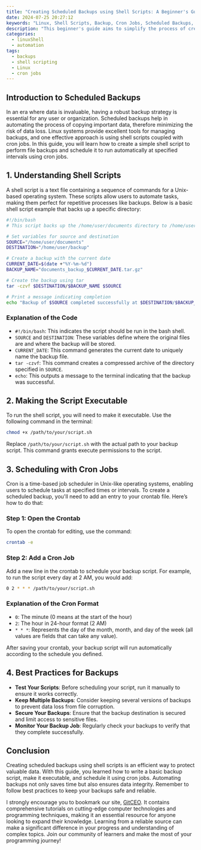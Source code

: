 ```yaml
---
title: "Creating Scheduled Backups using Shell Scripts: A Beginner's Guide"
date: 2024-07-25 20:27:12
keywords: "Linux, Shell Scripts, Backup, Cron Jobs, Scheduled Backups, System Administration"
description: "This beginner's guide aims to simplify the process of creating scheduled backups using shell scripts. You will learn how to write a simple shell script for backing up files, how to schedule it using cron jobs, and best practices for managing backups effectively. Whether you're a new Linux user or looking to automate your backup process, this guide provides clear, step-by-step instructions. In addition to technical details, we cover important considerations such as data safety, scheduling frequencies, and script testing. By the end, you will be equipped with the essential knowledge to set up your own scheduled backups efficiently and securely."
categories:
  - linuxShell
  - automation
tags:
  - backups
  - shell scripting
  - Linux
  - cron jobs
---
```


## Introduction to Scheduled Backups

In an era where data is invaluable, having a robust backup strategy is essential for any user or organization. Scheduled backups help in automating the process of copying important data, therefore minimizing the risk of data loss. Linux systems provide excellent tools for managing backups, and one effective approach is using shell scripts coupled with cron jobs. In this guide, you will learn how to create a simple shell script to perform file backups and schedule it to run automatically at specified intervals using cron jobs.

<!-- more -->

## 1. Understanding Shell Scripts

A shell script is a text file containing a sequence of commands for a Unix-based operating system. These scripts allow users to automate tasks, making them perfect for repetitive processes like backups. Below is a basic shell script example that backs up a specific directory:

```bash
#!/bin/bash
# This script backs up the /home/user/documents directory to /home/user/backup

# Set variables for source and destination
SOURCE="/home/user/documents"
DESTINATION="/home/user/backup"

# Create a backup with the current date
CURRENT_DATE=$(date +"%Y-%m-%d")
BACKUP_NAME="documents_backup_$CURRENT_DATE.tar.gz"

# Create the backup using tar
tar -czvf $DESTINATION/$BACKUP_NAME $SOURCE

# Print a message indicating completion
echo "Backup of $SOURCE completed successfully at $DESTINATION/$BACKUP_NAME"
```

### Explanation of the Code
- `#!/bin/bash`: This indicates the script should be run in the bash shell.
- `SOURCE` and `DESTINATION`: These variables define where the original files are and where the backup will be stored.
- `CURRENT_DATE`: This command generates the current date to uniquely name the backup file.
- `tar -czvf`: This command creates a compressed archive of the directory specified in `SOURCE`.
- `echo`: This outputs a message to the terminal indicating that the backup was successful.

## 2. Making the Script Executable

To run the shell script, you will need to make it executable. Use the following command in the terminal:

```bash
chmod +x /path/to/your/script.sh
```

Replace `/path/to/your/script.sh` with the actual path to your backup script. This command grants execute permissions to the script.

## 3. Scheduling with Cron Jobs

Cron is a time-based job scheduler in Unix-like operating systems, enabling users to schedule tasks at specified times or intervals. To create a scheduled backup, you'll need to add an entry to your crontab file. Here’s how to do that:

### Step 1: Open the Crontab
To open the crontab for editing, use the command:

```bash
crontab -e
```

### Step 2: Add a Cron Job
Add a new line in the crontab to schedule your backup script. For example, to run the script every day at 2 AM, you would add:

```bash
0 2 * * * /path/to/your/script.sh
```

### Explanation of the Cron Format
- `0`: The minute (0 means at the start of the hour)
- `2`: The hour in 24-hour format (2 AM)
- `* * *`: Represents the day of the month, month, and day of the week (all values are fields that can take any value).

After saving your crontab, your backup script will run automatically according to the schedule you defined.

## 4. Best Practices for Backups

- **Test Your Scripts**: Before scheduling your script, run it manually to ensure it works correctly.
- **Keep Multiple Backups**: Consider keeping several versions of backups to prevent data loss from file corruption.
- **Secure Your Backups**: Ensure that the backup destination is secured and limit access to sensitive files.
- **Monitor Your Backup Job**: Regularly check your backups to verify that they complete successfully.

## Conclusion

Creating scheduled backups using shell scripts is an efficient way to protect valuable data. With this guide, you learned how to write a basic backup script, make it executable, and schedule it using cron jobs. Automating backups not only saves time but also ensures data integrity. Remember to follow best practices to keep your backups safe and reliable. 

I strongly encourage you to bookmark our site, [GitCEO](https://gitceo.com). It contains comprehensive tutorials on cutting-edge computer technologies and programming techniques, making it an essential resource for anyone looking to expand their knowledge. Learning from a reliable source can make a significant difference in your progress and understanding of complex topics. Join our community of learners and make the most of your programming journey!